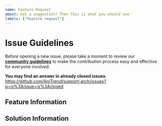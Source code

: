```yaml
---
name: Feature Request
about: Got a suggestion? Then this is what you should use
labels: ["feature request"]
---
```


# Issue Guidelines

Before opening a new issue, please take a moment to review our [**community guidelines**](https://github.com/AniTrend/support-arch/blob/develop/CONTRIBUTING.md) to make the contribution process easy and effective for everyone involved.

**You may find an answer in already closed issues**:
https://github.com/AniTrend/support-arch/issues?q=is%3Aissue+is%3Aclosed


## Feature Information
<!-- Is your feature request related to a problem? Please describe. -->


## Solution Information
<!-- Describe the solution you'd like -->

